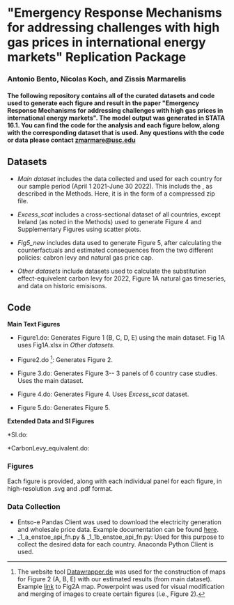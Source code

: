 # "Emergency Response Mechanisms for addressing challenges with high gas prices in international energy markets" Replication Package
### Antonio Bento, Nicolas Koch, and Zissis Marmarelis

#### The following repository contains all of the curated datasets and code used to generate each figure and result in the paper "Emergency Response Mechanisms for addressing challenges with high gas prices in international energy markets". The model output was generated in STATA 16.1. You can find the code for the analysis and each figure below, along with the corresponding dataset that is used. Any questions with the code or data please contact zmarmare@usc.edu

## Datasets 

 * *Main dataset* includes the data collected and used for each country for our sample period (April 1 2021-June 30 2022). This includs the , as described in the Methods. Here, it is in the form of a compressed zip file.

 * *Excess_scat* includes a cross-sectional dataset of all countries, except Ireland (as noted in the Methods) used to generate Figure 4 and Supplementary Figures using scatter plots.

 * *Fig5_new* includes data used to generate Figure 5, after calculating the counterfactuals and estimated consequences from the two different policies: cabron levy and natural gas price cap. 
  
 * *Other datasets* include datasets used to calculate the substitution effect-equivelent carbon levy for 2022, Figure 1A natural gas timeseries, and data on historic emisisons.

## Code

**Main Text Figures** 

 * Figure1.do: Generates Figure 1 (B, C, D, E) using the main dataset. Fig 1A uses Fig1A.xlsx in *Other datasets*.

 * Figure2.do [^1]: Generates Figure 2.
  
 * Figure 3.do: Generates Figure 3-- 3 panels of 6 country case studies. Uses the main dataset.
  
 * Figure 4.do: Generates Figure 4. Uses *Excess_scat* dataset.
 
 * Figure 5.do: Generates Figure 5.
 
 **Extended Data and SI Figures**

 *SI.do: 

 *CarbonLevy_equivalent.do:

 
 ### Figures 

 Each figure is provided, along with each individual panel for each figure, in high-resolution .svg and .pdf format. 
 
### Data Collection
 * Entso-e Pandas Client was used to download the electricity generation and wholesale price data. Example documentation can be found [here](https://github.com/EnergieID/entsoe-py).
 * _1_a_enstoe_api_fn.py & _1_1b_enstoe_api_fn.py: Used for this purpose to collect the desired data for each country. Anaconda Python Client is used.
 
[^1]: The website tool [Datawrapper.de](https://datawrapper.dwcdn.net/Wi1uA/1/) was used for the construction of maps for Figure 2 (A, B, E) with our estimated results (from main dataset). Example [link](https://www.datawrapper.de/_/3KERv/) to Fig2A map. Powerpoint was used for visual modification and merging of images to create certain figures (i.e., Figure 2).
